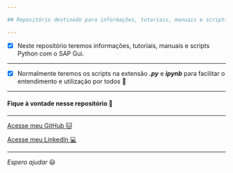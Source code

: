 ```yaml
---

## Repositório destinado para informações, tutoriais, manuais e scripts Python com o SAP Gui.

---
```


- [x] Neste repositório teremos informações, tutoriais, manuais e scripts Python com o SAP Gui.

---

- [x] Normalmente teremos os scripts na extensão _**.py**_ e _**ipynb**_ para facilitar o entendimento e utilização por todos :vulcan_salute:

---

#### Fique à vontade nesse repositório :vulcan_salute:

---

[Acesse meu GitHub :cat:](https://github.com/Phelipe-Sempreboni)

[Acesse meu LinkedIn :computer:](https://www.linkedin.com/in/luiz-phelipe-utiama-sempreboni-319902169/)

---

_Espero ajudar_ :smiley:
